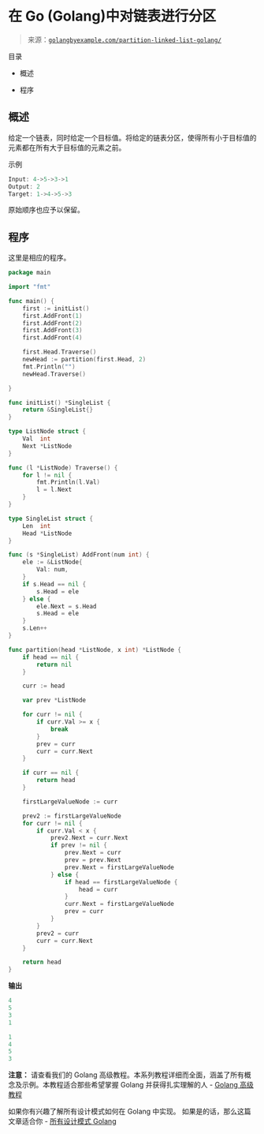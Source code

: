 <!--yml

分类：未分类

日期：2024-10-13 06:48:19

-->

# 在 Go (Golang)中对链表进行分区

> 来源：[`golangbyexample.com/partition-linked-list-golang/`](https://golangbyexample.com/partition-linked-list-golang/)

目录

+   概述

+   程序

## **概述**

给定一个链表，同时给定一个目标值。将给定的链表分区，使得所有小于目标值的元素都在所有大于目标值的元素之前。

示例

```go
Input: 4->5->3->1
Output: 2
Target: 1->4->5->3
```

原始顺序也应予以保留。

## **程序**

这里是相应的程序。

```go
package main

import "fmt"

func main() {
	first := initList()
	first.AddFront(1)
	first.AddFront(2)
	first.AddFront(3)
	first.AddFront(4)

	first.Head.Traverse()
	newHead := partition(first.Head, 2)
	fmt.Println("")
	newHead.Traverse()

}

func initList() *SingleList {
	return &SingleList{}
}

type ListNode struct {
	Val  int
	Next *ListNode
}

func (l *ListNode) Traverse() {
	for l != nil {
		fmt.Println(l.Val)
		l = l.Next
	}
}

type SingleList struct {
	Len  int
	Head *ListNode
}

func (s *SingleList) AddFront(num int) {
	ele := &ListNode{
		Val: num,
	}
	if s.Head == nil {
		s.Head = ele
	} else {
		ele.Next = s.Head
		s.Head = ele
	}
	s.Len++
}

func partition(head *ListNode, x int) *ListNode {
	if head == nil {
		return nil
	}

	curr := head

	var prev *ListNode

	for curr != nil {
		if curr.Val >= x {
			break
		}
		prev = curr
		curr = curr.Next
	}

	if curr == nil {
		return head
	}

	firstLargeValueNode := curr

	prev2 := firstLargeValueNode
	for curr != nil {
		if curr.Val < x {
			prev2.Next = curr.Next
			if prev != nil {
				prev.Next = curr
				prev = prev.Next
				prev.Next = firstLargeValueNode
			} else {
				if head == firstLargeValueNode {
					head = curr
				}
				curr.Next = firstLargeValueNode
				prev = curr
			}
		}
		prev2 = curr
		curr = curr.Next
	}

	return head
}
```

**输出**

```go
4
5
3
1

1
4
5
3
```

**注意：** 请查看我们的 Golang 高级教程。本系列教程详细而全面，涵盖了所有概念及示例。本教程适合那些希望掌握 Golang 并获得扎实理解的人 - [Golang 高级教程](https://golangbyexample.com/golang-comprehensive-tutorial/)

如果你有兴趣了解所有设计模式如何在 Golang 中实现。 如果是的话，那么这篇文章适合你 - [所有设计模式 Golang](https://golangbyexample.com/all-design-patterns-golang/)


